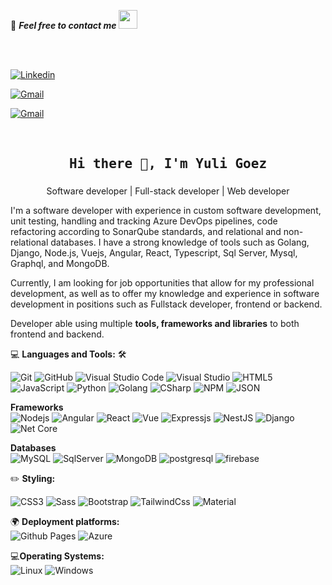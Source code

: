 
<!--

  

## Complete list of github markdown emoji markup

  
  
  

https://gist.github.com/rxaviers/7360908

  
  
  

## Icons

  
  
  

https://simpleicons.org/

  

-->

  

💬 **_Feel free to contact me_** <img  src="https://media.giphy.com/media/WUlplcMpOCEmTGBtBW/giphy.gif"  width="30">

  

<br>

  

<br>

  

[![Linkedin](https://img.shields.io/badge/LinkedIn-Yuli%20Goez-blue?logo=Linkedin&logoColor=blue&labelColor=black)](https://www.linkedin.com/in/yuligoez-desarrollo-de-software/)

  

[![Gmail](https://img.shields.io/badge/Gmail-yuligoez98@hotmail.com-red?logo=Gmail&logoColor=red&labelColor=black)](mailto:yuligoez98@hotmail.com)

  

[![Gmail](https://img.shields.io/badge/Gmail-yagoez3@misena.edu.co-red?logo=Gmail&logoColor=red&labelColor=black)](mailto:yagoez3@misena.edu.co)

  

<br>

  

<h2  align='center'><samp><strong>Hi there 👋, I'm Yuli Goez</strong></samp></h2>

  

<h3  align='center'><strong></strong></h3>

  

<p  align='center'>Software developer | Full-stack developer | Web developer</p>

  

<p  align='left'>

  

I'm a software developer with experience in custom software development, unit testing, handling and tracking Azure DevOps pipelines, code refactoring according to SonarQube standards, and relational and non-relational databases. I have a strong knowledge of tools such as Golang, Django, Node.js, Vuejs, Angular, React, Typescript, Sql Server, Mysql, Graphql, and MongoDB. 
  
Currently, I am looking for job opportunities that allow for my professional development, as well as to offer my knowledge and experience in software development in positions such as Fullstack developer, frontend or backend.
  

</p>

  

Developer able using multiple **tools, frameworks and libraries** to both frontend and backend.

  

💻 **Languages and Tools:** 🛠️<br>

![Git](https://img.shields.io/badge/-Git-000000?style=flat&logo=git&logoColor=F05032&labelColor=ffffff)
![GitHub](https://img.shields.io/badge/-GitHub-000000?style=flat&logo=github&logoColor=000000&labelColor=ffffff)
![Visual Studio Code](https://img.shields.io/badge/-VSCode-000000?style=flat&logo=visual-studio-code&labelColor=007ACC)
![Visual Studio](https://img.shields.io/badge/-VisualStudio-000000?style=flat&logo=visual-studio&labelColor=007ACC)
![HTML5](https://img.shields.io/badge/-HTML5-000000?style=flat&logo=html5&logoColor=ffffff&labelColor=E34F26)
![JavaScript](https://img.shields.io/badge/-Javascript-000000?style=flat&logo=javascript)
![Python](https://img.shields.io/badge/-Python-000000?style=flat&logo=python&logoColor=0014C1&labelColor=FFF000)
![Golang](https://img.shields.io/badge/-Golang-000000?style=flat&logo=Go&logoColor=000000&labelColor=ffffff)
![CSharp](https://img.shields.io/badge/-C%23-000000?style=flat&logo=c-sharp&logoColor=ffffff)
![NPM](https://img.shields.io/badge/-npm-000000?style=flat&logo=npm&labelColor=ffffff)
![JSON](https://img.shields.io/badge/-JSON-000000?style=flat&logo=JSON&logoColor=000000&labelColor=ffffff)

  

**Frameworks**<br>
![Nodejs](https://img.shields.io/badge/-Nodejs-000000?style=flat&logo=Node.js)
![Angular](https://img.shields.io/badge/-Angular-000000?style=flat&logo=angular)
![React](https://img.shields.io/badge/-React-000000?style=flat&logo=react)
![Vue](https://img.shields.io/badge/-Vue-000000?style=flat&logo=vue.js)
![Expressjs](https://img.shields.io/badge/-Express-000000?style=flat&logo=express)
![NestJS](https://img.shields.io/badge/-NestJS-000000?style=flat&logo=NestJS)
![Django](https://img.shields.io/badge/-Django-000000?style=flat&logo=django)
![Net Core](https://img.shields.io/badge/-.NetCore-000000?style=flat&logo=.net)

  

**Databases**<br>
![MySQL](https://img.shields.io/badge/-MySQL-000000?style=flat&logo=mysql&labelColor=ffffff)
![SqlServer](https://img.shields.io/badge/-SqlServer-000000?style=flat&logo=MicrosoftSQLServer)
![MongoDB](https://img.shields.io/badge/-MongoDB-000000?style=flat&logo=mongodb&labelColor=ffffff)
![postgresql](https://img.shields.io/badge/-postgresql-000000?style=flat&logo=postgresql&labelColor=ffffff)
![firebase](https://img.shields.io/badge/-Firebase-000000?style=flat&logo=firebase&labelColor=ffffff)

  

✏️ **Styling:**<br>

![CSS3](https://img.shields.io/badge/-CSS3-000000?style=flat&logo=css3&logoColor=ffffff&labelColor=1572B6)
![Sass](https://img.shields.io/badge/-Sass-000000?style=flat&logo=Sass&logoColor=fffff)
![Bootstrap](https://img.shields.io/badge/-Bootstrap-000000?style=flat&logo=bootstrap&logoColor=ffffff&labelColor=563D7C)
![TailwindCss](https://img.shields.io/badge/-TailwindCss-000000?style=flat&logo=TailwindCss&logoColor=fffff)
![Material](https://img.shields.io/badge/-MaterialDesing-000000?style=flat&logo=MaterialDesign&logoColor=fffff&labelColor=ffffff)

  

🌍 **Deployment platforms:**<br>
![Github Pages](https://img.shields.io/badge/-Github%20Pages-000000?style=flat&logo=github-pages) ![Azure](https://img.shields.io/badge/-Azure-000000?style=flat&logo=AzureDevops&labelColor=430098)
  

💻**Operating Systems:**<br>
![Linux](https://img.shields.io/badge/-Linux-000000?style=flat&logo=Linux&labelColor=00000)
![Windows](https://img.shields.io/badge/-Windows-000000?style=flat&logo=windows&logoColor=ffffff&labelColor=0078D6)

  

</br>
